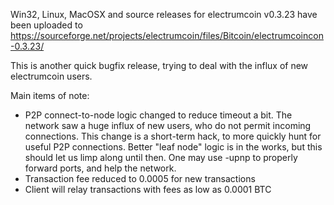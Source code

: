 Win32, Linux, MacOSX and source releases for electrumcoin v0.3.23 have been uploaded to
https://sourceforge.net/projects/electrumcoin/files/Bitcoin/electrumcoincon-0.3.23/

This is another quick bugfix release, trying to deal with the influx of new electrumcoin users.

Main items of note:

* P2P connect-to-node logic changed to reduce timeout a bit.  The network saw a huge influx of new users, who do not permit incoming connections.  This change is a short-term hack, to more quickly hunt for useful P2P connections.  Better "leaf node" logic is in the works, but this should let us limp along until then.  One may use -upnp to properly forward ports, and help the network.
* Transaction fee reduced to 0.0005 for new transactions
* Client will relay transactions with fees as low as 0.0001 BTC
